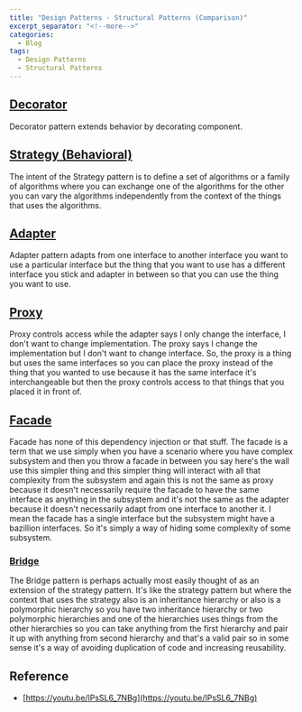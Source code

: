 ```yaml
---
title: "Design Patterns - Structural Patterns (Comparison)"
excerpt_separator: "<!--more-->"
categories:
  - Blog
tags:
  - Design Patterns
  - Structural Patterns
---
```


## [Decorator](blog/Decorator-Pattern/)

Decorator pattern extends behavior by decorating component.

## [Strategy (Behavioral)](blog/Strategy-Pattern/)

The intent of the Strategy pattern is to define a set of algorithms or a family of algorithms where you can exchange one of the algorithms for the other you can vary the algorithms independently from the context of the things that uses the algorithms.

## [Adapter](blog/Adapter-Pattern/)

Adapter pattern adapts from one interface to another interface you want to use a particular interface but the thing that you want to use has a different interface you stick and adapter in between so that you can use the thing you want to use.

## [Proxy](blog/Proxy-Pattern/)

Proxy controls access while the adapter says I only change the interface, I don't want to change implementation. The proxy says I change the implementation but I don't want to change interface. So, the proxy is a thing but uses the same interfaces so you can place the proxy instead of the thing that you wanted to use because it has the same interface it's interchangeable but then the proxy controls access to that things that you placed it in front of.

## [Facade](blog/Facade-Pattern/)

Facade has none of this dependency injection or that stuff. The facade is a term that we use simply when you have a scenario where you have complex subsystem and then you throw a facade in between you say here's the wall use this simpler thing and this simpler thing will interact with all that complexity from the subsystem and again this is not the same as proxy because it doesn't necessarily require the facade to have the same interface as anything in the subsystem and it's not the same as the adapter because it doesn't necessarily adapt from one interface to another it. I mean the facade has a single interface but the subsystem might have a bazillion interfaces. So it's simply a way of hiding some complexity of some subsystem.

### [Bridge](blog/Bridge-Pattern/)

The Bridge pattern is perhaps actually most easily thought of as an extension of the strategy pattern. It's like the strategy pattern but where the context that uses the strategy also is an inheritance hierarchy or also is a polymorphic hierarchy so you have two inheritance hierarchy or two polymorphic hierarchies and one of the hierarchies uses things from the other hierarchies so you can take anything from the first hierarchy and pair it up with anything from second hierarchy and that's a valid pair so in some sense it's a way of avoiding duplication of code and increasing reusability.

## Reference

- [https://youtu.be/lPsSL6_7NBg](https://youtu.be/lPsSL6_7NBg)
